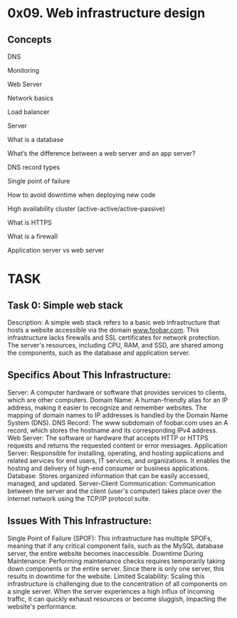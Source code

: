 # 0x09. Web infrastructure design
## Concepts
DNS

Monitoring

Web Server

Network basics

Load balancer

Server

What is a database

What’s the difference between a web server and an app server?

DNS record types

Single point of failure

How to avoid downtime when deploying new code

High availability cluster (active-active/active-passive)

What is HTTPS

What is a firewall

Application server vs web server

# TASK

## Task 0: Simple web stack

Description:
A simple web stack refers to a basic web infrastructure that hosts a website accessible via the domain www.foobar.com. This infrastructure lacks firewalls and SSL certificates for network protection. The server's resources, including CPU, RAM, and SSD, are shared among the components, such as the database and application server.

## Specifics About This Infrastructure:

Server: A computer hardware or software that provides services to clients, which are other computers.
Domain Name: A human-friendly alias for an IP address, making it easier to recognize and remember websites. The mapping of domain names to IP addresses is handled by the Domain Name System (DNS).
DNS Record: The www subdomain of foobar.com uses an A record, which stores the hostname and its corresponding IPv4 address.
Web Server: The software or hardware that accepts HTTP or HTTPS requests and returns the requested content or error messages.
Application Server: Responsible for installing, operating, and hosting applications and related services for end users, IT services, and organizations. It enables the hosting and delivery of high-end consumer or business applications.
Database: Stores organized information that can be easily accessed, managed, and updated.
Server-Client Communication: Communication between the server and the client (user's computer) takes place over the internet network using the TCP/IP protocol suite.

## Issues With This Infrastructure: 

Single Point of Failure (SPOF): This infrastructure has multiple SPOFs, meaning that if any critical component fails, such as the MySQL database server, the entire website becomes inaccessible.
Downtime During Maintenance: Performing maintenance checks requires temporarily taking down components or the entire server. Since there is only one server, this results in downtime for the website.
Limited Scalability: Scaling this infrastructure is challenging due to the concentration of all components on a single server. When the server experiences a high influx of incoming traffic, it can quickly exhaust resources or become sluggish, impacting the website's performance.




